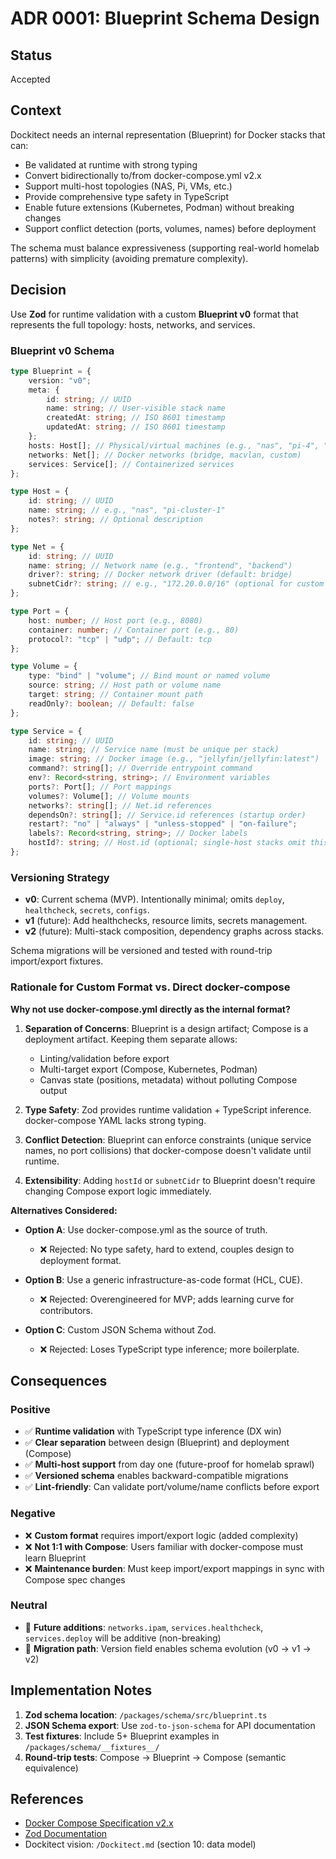 # ADR 0001: Blueprint Schema Design

## Status

Accepted

## Context

Dockitect needs an internal representation (Blueprint) for Docker stacks that can:

- Be validated at runtime with strong typing
- Convert bidirectionally to/from docker-compose.yml v2.x
- Support multi-host topologies (NAS, Pi, VMs, etc.)
- Provide comprehensive type safety in TypeScript
- Enable future extensions (Kubernetes, Podman) without breaking changes
- Support conflict detection (ports, volumes, names) before deployment

The schema must balance expressiveness (supporting real-world homelab patterns) with simplicity (avoiding premature complexity).

## Decision

Use **Zod** for runtime validation with a custom **Blueprint v0** format that represents the full topology: hosts, networks, and services.

### Blueprint v0 Schema

```typescript
type Blueprint = {
    version: "v0";
    meta: {
        id: string; // UUID
        name: string; // User-visible stack name
        createdAt: string; // ISO 8601 timestamp
        updatedAt: string; // ISO 8601 timestamp
    };
    hosts: Host[]; // Physical/virtual machines (e.g., "nas", "pi-4", "vm-01")
    networks: Net[]; // Docker networks (bridge, macvlan, custom)
    services: Service[]; // Containerized services
};

type Host = {
    id: string; // UUID
    name: string; // e.g., "nas", "pi-cluster-1"
    notes?: string; // Optional description
};

type Net = {
    id: string; // UUID
    name: string; // Network name (e.g., "frontend", "backend")
    driver?: string; // Docker network driver (default: bridge)
    subnetCidr?: string; // e.g., "172.20.0.0/16" (optional for custom IPAM)
};

type Port = {
    host: number; // Host port (e.g., 8080)
    container: number; // Container port (e.g., 80)
    protocol?: "tcp" | "udp"; // Default: tcp
};

type Volume = {
    type: "bind" | "volume"; // Bind mount or named volume
    source: string; // Host path or volume name
    target: string; // Container mount path
    readOnly?: boolean; // Default: false
};

type Service = {
    id: string; // UUID
    name: string; // Service name (must be unique per stack)
    image: string; // Docker image (e.g., "jellyfin/jellyfin:latest")
    command?: string[]; // Override entrypoint command
    env?: Record<string, string>; // Environment variables
    ports?: Port[]; // Port mappings
    volumes?: Volume[]; // Volume mounts
    networks?: string[]; // Net.id references
    dependsOn?: string[]; // Service.id references (startup order)
    restart?: "no" | "always" | "unless-stopped" | "on-failure";
    labels?: Record<string, string>; // Docker labels
    hostId?: string; // Host.id (optional; single-host stacks omit this)
};
```

### Versioning Strategy

- **v0**: Current schema (MVP). Intentionally minimal; omits `deploy`, `healthcheck`, `secrets`, `configs`.
- **v1** (future): Add healthchecks, resource limits, secrets management.
- **v2** (future): Multi-stack composition, dependency graphs across stacks.

Schema migrations will be versioned and tested with round-trip import/export fixtures.

### Rationale for Custom Format vs. Direct docker-compose

**Why not use docker-compose.yml directly as the internal format?**

1. **Separation of Concerns**: Blueprint is a design artifact; Compose is a deployment artifact. Keeping them separate allows:
    - Linting/validation before export
    - Multi-target export (Compose, Kubernetes, Podman)
    - Canvas state (positions, metadata) without polluting Compose output

2. **Type Safety**: Zod provides runtime validation + TypeScript inference. docker-compose YAML lacks strong typing.

3. **Conflict Detection**: Blueprint can enforce constraints (unique service names, no port collisions) that docker-compose doesn't validate until runtime.

4. **Extensibility**: Adding `hostId` or `subnetCidr` to Blueprint doesn't require changing Compose export logic immediately.

**Alternatives Considered:**

- **Option A**: Use docker-compose.yml as the source of truth.
    - ❌ Rejected: No type safety, hard to extend, couples design to deployment format.

- **Option B**: Use a generic infrastructure-as-code format (HCL, CUE).
    - ❌ Rejected: Overengineered for MVP; adds learning curve for contributors.

- **Option C**: Custom JSON Schema without Zod.
    - ❌ Rejected: Loses TypeScript type inference; more boilerplate.

## Consequences

### Positive

- ✅ **Runtime validation** with TypeScript type inference (DX win)
- ✅ **Clear separation** between design (Blueprint) and deployment (Compose)
- ✅ **Multi-host support** from day one (future-proof for homelab sprawl)
- ✅ **Versioned schema** enables backward-compatible migrations
- ✅ **Lint-friendly**: Can validate port/volume/name conflicts before export

### Negative

- ❌ **Custom format** requires import/export logic (added complexity)
- ❌ **Not 1:1 with Compose**: Users familiar with docker-compose must learn Blueprint
- ❌ **Maintenance burden**: Must keep import/export mappings in sync with Compose spec changes

### Neutral

- 🔄 **Future additions**: `networks.ipam`, `services.healthcheck`, `services.deploy` will be additive (non-breaking)
- 🔄 **Migration path**: Version field enables schema evolution (v0 → v1 → v2)

## Implementation Notes

1. **Zod schema location**: `/packages/schema/src/blueprint.ts`
2. **JSON Schema export**: Use `zod-to-json-schema` for API documentation
3. **Test fixtures**: Include 5+ Blueprint examples in `/packages/schema/__fixtures__/`
4. **Round-trip tests**: Compose → Blueprint → Compose (semantic equivalence)

## References

- [Docker Compose Specification v2.x](https://docs.docker.com/compose/compose-file/)
- [Zod Documentation](https://zod.dev/)
- Dockitect vision: `/Dockitect.md` (section 10: data model)
